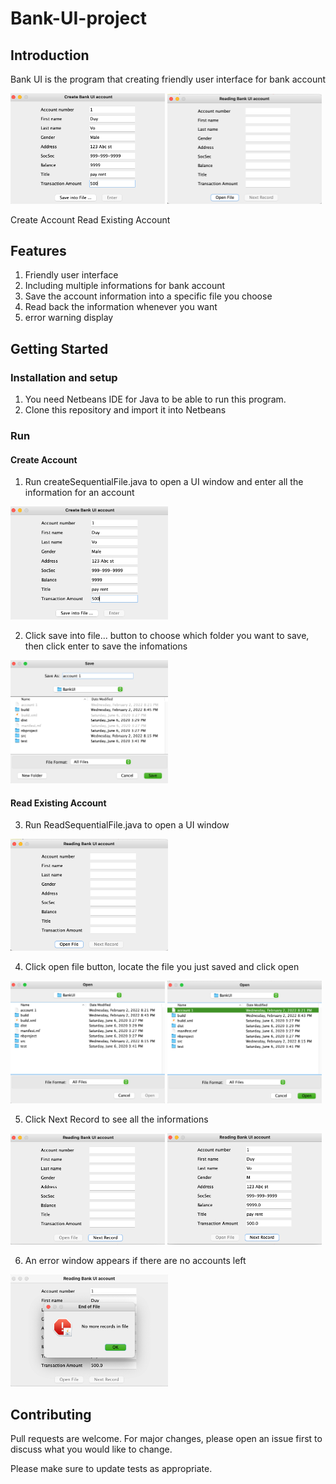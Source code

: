 # Bank-UI-project

## Introduction

Bank UI is the program that creating friendly user interface for bank account

<img src="img/Create account step 1.png" width = 49%> <img src="img/Read account step 1.png" width = 49% > 
<p>                    Create Account                                           Read Existing Account </p>

## Features

  1. Friendly user interface
  2. Including multiple informations for bank account
  3. Save the account information into a specific file you choose 
  4. Read back the information whenever you want
  5. error warning display
  
## Getting Started

### Installation and setup

  1. You need Netbeans IDE for Java to be able to run this program.
  2. Clone this repository and import it into Netbeans

### Run

#### Create Account

  1. Run createSequentialFile.java to open a UI window and enter all the information for an account
  
  <img src="img/Create account step 1.png" width = 50% >
  
  2. Click save into file... button to choose which folder you want to save, then click enter to save the infomations
  
  <img src="img/Create account step 2.png" width = 50% >
  
#### Read Existing Account 

  3. Run ReadSequentialFile.java to open a UI window
  
  <img src="img/Read account step 1.png" width = 50% >
  
  4. Click open file button, locate the file you just saved and click open
  
  <img src="img/Read account step 2.png" width = 49%> <img src="img/Read account step 3.png" width = 49%>
  
  5. Click Next Record to see all the informations
  
  <img src="img/Read account step 4.png" width = 49%> <img src="img/Read account step 5.png" width = 49%>
 
  6. An error window appears if there are no accounts left 
  
  <img src="img/Read account step 5.1.png" width = 50%>

## Contributing
Pull requests are welcome. For major changes, please open an issue first to discuss what you would like to change.

Please make sure to update tests as appropriate.

